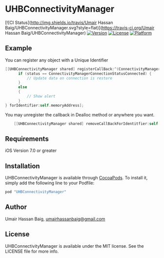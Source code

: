 
# UHBConnectivityManager

[![CI Status](http://img.shields.io/travis/Umair Hassan Baig/UHBConnectivityManager.svg?style=flat)](https://travis-ci.org/Umair Hassan Baig/UHBConnectivityManager)
[![Version](https://img.shields.io/cocoapods/v/UHBConnectivityManager.svg?style=flat)](http://cocoapods.org/pods/UHBConnectivityManager)
[![License](https://img.shields.io/cocoapods/l/UHBConnectivityManager.svg?style=flat)](http://cocoapods.org/pods/UHBConnectivityManager)
[![Platform](https://img.shields.io/cocoapods/p/UHBConnectivityManager.svg?style=flat)](http://cocoapods.org/pods/UHBConnectivityManager)

## Example

You can register any object with a Unique Identifier 

```objective-c
[[UHBConnectivityManager shared] registerCallBack:^(ConnectivityManagerConnectionStatus status) {
      if (status == ConnectivityManagerConnectionStatusConnected) {
          // Update data on connection is restore
      }
      else
      {
          // Show alert 
      }
} forIdentifier:self.memoryAddress];
```

You may unregister the callback in Dealloc method or anywhere you want.
```objective-c
    [[UHBConnectivityManager shared] removeCallBackForIdentitfier:self.memoryAddress];
```
## Requirements

iOS Version 7.0 or greater

## Installation

UHBConnectivityManager is available through [CocoaPods](http://cocoapods.org). To install
it, simply add the following line to your Podfile:

```ruby
pod "UHBConnectivityManager"
```

## Author

Umair Hassan Baig, umairhassanbaig@gmail.com

## License

UHBConnectivityManager is available under the MIT license. See the LICENSE file for more info.



